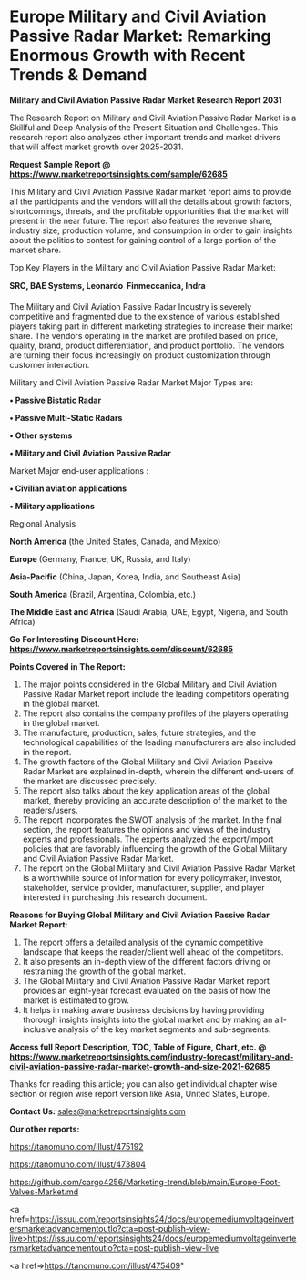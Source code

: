 # Europe Military and Civil Aviation Passive Radar Market: Remarking Enormous Growth with Recent Trends & Demand

<strong>Military and Civil Aviation Passive Radar Market Research Report 2031</strong>

The Research Report on Military and Civil Aviation Passive Radar Market is a Skillful and Deep Analysis of the Present Situation and Challenges. This research report also analyzes other important trends and market drivers that will affect market growth over 2025-2031.

<strong>Request Sample Report @ <a href=https://www.marketreportsinsights.com/sample/62685>https://www.marketreportsinsights.com/sample/62685</a></strong>

This Military and Civil Aviation Passive Radar market report aims to provide all the participants and the vendors will all the details about growth factors, shortcomings, threats, and the profitable opportunities that the market will present in the near future. The report also features the revenue share, industry size, production volume, and consumption in order to gain insights about the politics to contest for gaining control of a large portion of the market share.

Top Key Players in the Military and Civil Aviation Passive Radar Market:

<strong>SRC, BAE Systems, Leonardo  Finmeccanica, Indra</strong>

The Military and Civil Aviation Passive Radar Industry is severely competitive and fragmented due to the existence of various established players taking part in different marketing strategies to increase their market share. The vendors operating in the market are profiled based on price, quality, brand, product differentiation, and product portfolio. The vendors are turning their focus increasingly on product customization through customer interaction.

Military and Civil Aviation Passive Radar Market Major Types are:

<strong>• Passive Bistatic Radar

• Passive Multi-Static Radars

• Other systems

• Military and Civil Aviation Passive Radar</strong>

Market Major end-user applications :

<strong>• Civilian aviation applications

• Military applications</strong>

Regional Analysis

</u><strong><b>North America</b></strong> (the United States, Canada, and Mexico)

<strong><b>Europe </b></strong>(Germany, France, UK, Russia, and Italy)

<strong><b>Asia-Pacific</b></strong> (China, Japan, Korea, India, and Southeast Asia)

<strong><b>South America</b></strong> (Brazil, Argentina, Colombia, etc.)

<strong><b>The Middle East and Africa</b></strong> (Saudi Arabia, UAE, Egypt, Nigeria, and South Africa)

<strong>Go For Interesting Discount Here: <a href=https://www.marketreportsinsights.com/discount/62685>https://www.marketreportsinsights.com/discount/62685</a></strong>

<strong>Points Covered in The Report:</strong>
<ol>
  <li>The major points considered in the Global Military and Civil Aviation Passive Radar Market report include the leading competitors operating in the global market.</li>
  <li>The report also contains the company profiles of the players operating in the global market.</li>
  <li>The manufacture, production, sales, future strategies, and the technological capabilities of the leading manufacturers are also included in the report.</li>
  <li>The growth factors of the Global Military and Civil Aviation Passive Radar Market are explained in-depth, wherein the different end-users of the market are discussed precisely.</li>
  <li>The report also talks about the key application areas of the global market, thereby providing an accurate description of the market to the readers/users.</li>
  <li>The report incorporates the SWOT analysis of the market. In the final section, the report features the opinions and views of the industry experts and professionals. The experts analyzed the export/import policies that are favorably influencing the growth of the Global Military and Civil Aviation Passive Radar Market.</li>
  <li>The report on the Global Military and Civil Aviation Passive Radar Market is a worthwhile source of information for every policymaker, investor, stakeholder, service provider, manufacturer, supplier, and player interested in purchasing this research document.</li>
</ol>
<strong>Reasons for Buying Global Military and Civil Aviation Passive Radar Market Report:</strong>

<ol>
  <li>The report offers a detailed analysis of the dynamic competitive landscape that keeps the reader/client well ahead of the competitors.</li>
  <li>It also presents an in-depth view of the different factors driving or restraining the growth of the global market.</li>
  <li>The Global Military and Civil Aviation Passive Radar Market report provides an eight-year forecast evaluated on the basis of how the market is estimated to grow.</li>
  <li>It helps in making aware business decisions by having providing thorough insights insights into the global market and by making an all-inclusive analysis of the key market segments and sub-segments.</li>
</ol>
<strong>Access full Report Description, TOC, Table of Figure, Chart, etc. @ <a href=https://www.marketreportsinsights.com/industry-forecast/military-and-civil-aviation-passive-radar-market-growth-and-size-2021-62685>https://www.marketreportsinsights.com/industry-forecast/military-and-civil-aviation-passive-radar-market-growth-and-size-2021-62685</a></strong>


Thanks for reading this article; you can also get individual chapter wise section or region wise report version like Asia, United States, Europe.

<strong>Contact Us:</strong>
sales@marketreportsinsights.com

<strong>Our other reports:</strong>

<a href=https://tanomuno.com/illust/475192>https://tanomuno.com/illust/475192</a>

<a href=https://tanomuno.com/illust/473804>https://tanomuno.com/illust/473804</a>

<a href=https://github.com/cargo4256/Marketing-trend/blob/main/Europe-Foot-Valves-Market.md>https://github.com/cargo4256/Marketing-trend/blob/main/Europe-Foot-Valves-Market.md</a>

<a href=https://issuu.com/reportsinsights24/docs/europemediumvoltageinvertersmarketadvancementoutlo?cta=post-publish-view-live>https://issuu.com/reportsinsights24/docs/europemediumvoltageinvertersmarketadvancementoutlo?cta=post-publish-view-live</a>

<a href=>https://tanomuno.com/illust/475409</a>"
